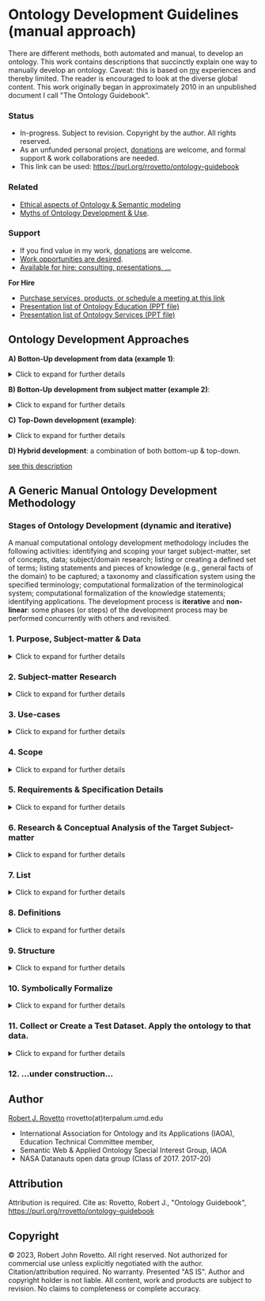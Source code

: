 # Ontology Development Guidelines (manual approach)
There are different methods, both automated and manual, to develop an ontology. This work contains descriptions that succinctly explain one way to manually develop an ontology. Caveat: this is based on [my](https://orcid.org/0000-0003-3835-7817) experiences and thereby limited. The reader is encouraged to look at the diverse global content. This work originally began in approximately 2010 in an unpublished document I call "The Ontology Guidebook".

### Status 
- In-progress. Subject to revision. Copyright by the author. All rights reserved. 
- As an unfunded personal project, [donations](https://tinyurl.com/donateViaPayPalrr) are welcome, and formal support & work collaborations are needed.
- This link can be used: https://purl.org/rrovetto/ontology-guidebook
### Related 
- [Ethical aspects of Ontology & Semantic modeling](https://github.com/rrovetto/Ethical-Ontology-Development)
- [Myths of Ontology Development & Use](https://github.com/rrovetto/Ethical-Ontology-Development/blob/master/Myths-Of-Ontology-Development.md).
### Support
-  If you find value in my work, [donations](https://gogetfunding.com/knowledge-organization-services-ontology-terminology-metadata-concept-analysis/) are welcome. 
-  [Work opportunities are desired](https://tinyurl.com/hm8wu2sa). 
-  [Available for hire: consulting, presentations, ...](https://tinyurl.com/yas7trzy)

**For Hire**
- [Purchase services, products, or schedule a meeting at this link](https://tinyurl.com/yas7trzy)
- [Presentation list of Ontology Education (PPT file)](https://www.slideshare.net/RobertRovetto/ontology-courses-education)
- [Presentation list of Ontology Services (PPT file)](https://www.slideshare.net/RobertRovetto/ontology-services-238070099)

## Ontology Development Approaches
**A) Botton-Up development from data (example 1)**: 
<details>
<summary>Click to expand for further details</summary>
	
- Examine data, identify relevant subject matter; then create categories to describe that data (e.g., for what the data is about). This is specific to generic, or concrete to abstract. It may focus on asserting only those categories that will annotate the data elements you have.
</details>

**B) Botton-Up development from subject matter (example 2)**: 
<details>
  <summary>Click to expand for further details</summary>
	
- Examine the subjectmatter (e.g., corpus documents, nomenclature, etc.) and create corresponding ontology constructs for the most common concepts found in the subjectmatter.
</details>
	
**C) Top-Down development (example)**: 
<details>
  <summary>Click to expand for further details</summary>
	
- Identify and create ontology constructs independent of examining data, but which can annotate the data. E.g., create abstract classes and modify accordingly once you examine the data and the intended meaning of the datasets and data elements. 
</details>

**D) Hybrid development**: a combination of both bottom-up & top-down.

[see this description](https://answers.knowledgegraph.tech/t/whats-the-difference-between-a-bottom-up-and-a-top-down-ontology-modeling-approach/5064)
## A Generic Manual Ontology Development Methodology

### Stages of Ontology Development (dynamic and iterative)
A manual computational ontology development methodology includes the following activities: identifying and scoping your target subject-matter, set of concepts, data; subject/domain research; listing or creating a defined set of terms; listing statements and pieces of knowledge (e.g., general facts of the domain) to be captured; a taxonomy and classification system using the specified terminology; computational formalization of the terminological system; computational formalization of the knowledge statements; identifying applications. The development process is **iterative** and **non-linear**: some phases (or steps) of the development process may be performed concurrently with others and revisited. 
### 1. Purpose, Subject-matter & Data 
<details>
  <summary>Click to expand for further details</summary>
	
- Identify purpose(s), goal(s), or function(s), application(s) for the ontology. _What is the ontology(s) for? How is it intended to be used? What are the desired features and functionalities?_
- Identify the subject-matter or set of concepts (the universe/domain of discourse/interest) you wish to model in an ontology.
- Identify the data that the ontology will be applied to (e.g., to annotate), annotate, or be based on. _What datasets, databases? What types of data? What is the data about?_ 

**Meta-level Consideration**: the boundaries or limits of a given target area, and domain are often arbitrary. Some domains, perceived as disciplines, are in fact overlapping. Therefore there is a degree of arbitrariness when scoping and identifying or creating a target domain. One modeler may scope and model the same topic differently than anothe modeler.
</details>

### 2. Subject-matter Research
<details>
  <summary>Click to expand for further details</summary>
	
- Research the target subject and domain corpora: publications, data, projects, subject-matter experts, educational courses, etc.
</details>

### 3. Use-cases
<details>
  <summary>Click to expand for further details</summary>
	
- Identify use-cases for the ontology. _Where may the ontology be applied? How can the ontology be used? What stakeholders, societal sectors, computational systems, and applications may benefit from it? What are situations in which the ontology could be used?_
</details>

### 4. Scope
<details>
  <summary>Click to expand for further details</summary>
	
- Identify or specify the boundaries of the target subject-matter that the ontology(s) will represent. 
- NOTE: consider [this](https://github.com/rrovetto/Ontology-Development-Guidelines/blob/master/DomainDemarcation.md).
</details>

### 5. Requirements & Specification Details
<details>
  <summary>Click to expand for further details</summary>
	
- Identify what will be required to (i) realize the purpose and (ii) apply the ontology to the use-cases. 
- State specification details: 
	- What natural language? 
	- What computable language (knowledge representation and reasoning language / implementation langauges)? 
	- Stylistic conventions, e.g., naming conventions for terms/labels, etc.  
	- Identify or create _competency questions_: queries that the ontology (and datasets) can be asked computationally.
- Select, Acquire or Develop resources and tools, e.g., ontology editor software, knowledge representation languages, 
- Corpora (research documents, domain knowledge), data sources, contributors, partners, subject-matter experts, etc.
- Identify and select supplemental tools: ontology engeineer tools, ontology development environments, automated reasoners, etc.  
NOTE: an example is the NEON Methodology.
</details>

### 6. Research & Conceptual Analysis of the Target Subject-matter
<details>
  <summary>Click to expand for further details</summary>
	
- Examine the target subject matter. Gain a big-picture understanding. Try to identify essential concepts, themes, challenges, etc. 
- Identify generic knowledge, statements or beliefs to be represented in the ontology. These are often universal statements of a broad nature. 
</details>

### 7. List
<details>
  <summary>Click to expand for further details</summary>
	
- Identify & list specific things in the universe of discourse you want the ontology to represent, e.g., particulars objects, activities, etc.; categories of objects, activities, etc.
- Identify & list concepts and terms needed to either: (i) describe the things in universe of discourse, or (ii) described the concepts and terms themselves. 
- Create concepts and terms where needed, e.g., where finer distinctions non-found in the domain literature are needed to ontologically model the domain.
- List statements of knowledge or belief to be represented in the ontology. This may take the form of a set of sentences describing some general rule, fact, principle, or aspect about the target domain and its contents.
- WHEN CREATING AN ONTOLOGY FOR A SPECIFIC DATABASE: list the key terms and pieces of knowledge found therein, e.g., database column/field and row names, etc. Analysis and discussion may be needed.
- For a candidate category, ask: **_Is there a data element or dataset that can be annotated with this category?_** If not, then you may not need it (but it will be situational).
</details>

### 8. Definitions
<details>
  <summary>Click to expand for further details</summary>
	
- Identify or prescribe the intended meaning for each of the list of things, concepts and terms: determine the intended semantics for the ontology's terminology.
	- You may begin with some intended meaning or concept, and the form a term that most clearly expresses it. 
- Research definitions (of key terms) from corpus material: dictionaries, academia, journal publications, subject-matter experts, etc.
- Identify undefined (primitive) terms.
- Write definitions in natural-language that most closely expresses that intended meaning.
- For all primitive terms, state they are undefined, but also provide a clarifying note to provide the user with some sense of meaning. 
</details>

### 9. Structure
<details>
  <summary>Click to expand for further details</summary>
	
- In this process, identify how the things or terms denoting them are related (if at all). Distinguish between relationships between the word (term) and what it denotes. E.g., dogs have four legs. vs. the word 'dog' means [...].
- Create or select terms for how they are related (i.e., for the relationships between them).
- Define these relational terms.
- Use abstract distinctions and structuring relations, e.g., category vs. instance, class vs. member, class and subclass, broader & narrower, etc. 
</details>

### 10. Symbolically Formalize
<details>
  <summary>Click to expand for further details</summary>
	
- Select or create a formalism/implementation language that is computable. Select or create an ontology editor tool with a built-in artificial language.
- Consider also translating the natural-language definitions and knowledge statements into symbolic logic definitions, e.g., in first-order predicate calculus (FOL). 
- Translate the natural language meanings into the chosen formalism, or use your chosen ontology editor tool’s language.
- Formal definitions may use the labels to better foster automation.
</details>

### 11. Collect or Create a Test Dataset. Apply the ontology to that data.
<details>
  <summary>Click to expand for further details</summary>
	
- Before deployment into actual use-cases or operational data owned by stakeholders or others, collect or create test data to test and validate the functionality, goals, and utility of the ontology. This will serve to identify any bugs (technical problems or limitations).
- Apply or use the ontology to that test data by using supplemental tools (See Stage 5): run any reasoner to test for functionalities such as classification, correct inference, etc.
</details>

### 12. ...under construction...
 
## Author
[Robert J. Rovetto](https://orcid.org/0000-0003-3835-7817)
rrovetto(at)terpalum.umd.edu
* International Association for Ontology and its Applications (IAOA), Education Technical Committee member, 
* Semantic Web & Applied Ontology Special Interest Group, IAOA
* NASA Datanauts open data group (Class of 2017. 2017-20)

## Attribution
Attribution is required. Cite as: Rovetto, Robert J., "Ontology Guidebook", https://purl.org/rrovetto/ontology-guidebook

## Copyright
© 2023, Robert John Rovetto. All right reserved.
Not authorized for commercial use unless explicitly negotiated with the author. Citation/attribution required.
No warranty. Presented "AS IS". Author and copyright holder is not liable. All content, work and products are subject to revision. No claims to completeness or complete accuracy.
